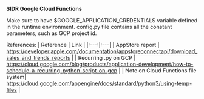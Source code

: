 **SIDR Google Cloud Functions**

Make sure to have $GOOGLE_APPLICATION_CREDENTIALS variable defined in the runtime environment.
config.py file contains all the constant parameters, such as GCP project id.

References:
| Reference | Link |
|:---:|:---|
| AppStore report | https://developer.apple.com/documentation/appstoreconnectapi/download_sales_and_trends_reports |
| Recurring .py on GCP | https://cloud.google.com/blog/products/application-development/how-to-schedule-a-recurring-python-script-on-gcp |
| Note on Cloud Functions file system| https://cloud.google.com/appengine/docs/standard/python3/using-temp-files |